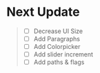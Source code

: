 # Next Update 
> - [ ] Decrease UI Size
> - [ ] Add Paragraphs
> - [ ] Add Colorpicker
> - [ ] Add slider increment
> - [ ] Add paths & flags
